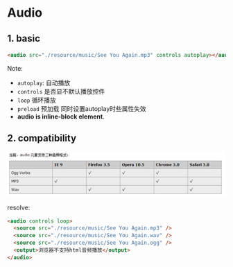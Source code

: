 # Audio

## 1. basic

```html
<audio src="./resource/music/See You Again.mp3" controls autoplay></audio>
```

Note:

- `autoplay`: 自动播放
- `controls` 是否显不默认播放控件
- `loop` 循环播放
- `preload` 预加载 同时设置autoplay时些属性失效
- **audio is inline-block element**.

## 2. compatibility

![audio compatibility](./images/audioCompatibility.png)

resolve:

```html
<audio controls loop>
  <source src="./resource/music/See You Again.mp3" />
  <source src="./resource/music/See You Again.wav" />
  <source src="./resource/music/See You Again.ogg" />
  <output>浏览器不支持html音频播放</output>
</audio>
```
